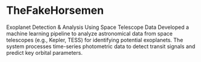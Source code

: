 # TheFakeHorsemen
Exoplanet Detection & Analysis Using Space Telescope Data
Developed a machine learning pipeline to analyze astronomical data from space telescopes (e.g., Kepler, TESS) for identifying potential exoplanets. The system processes time-series photometric data to detect transit signals and predict key orbital parameters.

